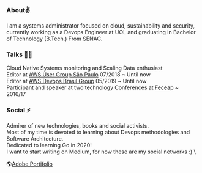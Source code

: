 ### About:v:
I am a systems administrator focused on cloud, sustainability and security, currently working as a Devops Engineer at UOL and graduating in Bachelor of Technology (B.Tech.) From SENAC.

### Talks :student:
Cloud Native Systems monitoring and Scaling Data enthusiast \
Editor at [AWS User Group São Paulo](https://www.meetup.com/pt-BR/awsusergroupsp/) 07/2018 ~ Until now \
Editor at [AWS Devops Brasil Group](https://www.meetup.com/pt-BR/AWS-DevOps-Brasil/) 05/2019 ~ Until now \
Participant and speaker at two technology Conferences at [Feceap](https://ceappedreira.org.br/atuacao/eventos/feceap/) ~ 2016/17

### Social :zap:
Admirer of new technologies, books and social activists. \
Most of my time is devoted to learning about Devops methodologies and Software Architecture. \
Dedicated to learning Go in 2020! \
I want to start writing on Medium, for now these are my social networks :) \

:earth_americas:[Adobe Portifolio](https://guilherme-oliveira.myportfolio.com/)
